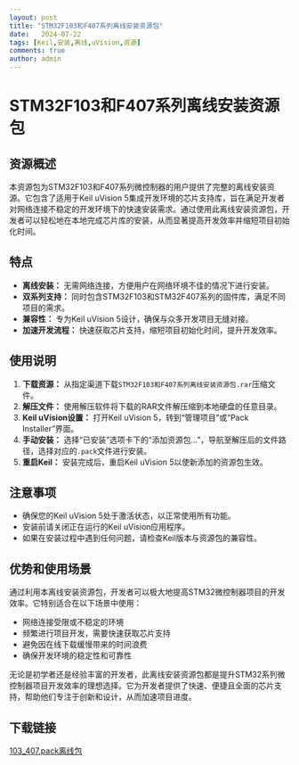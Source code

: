 ```yaml
---
layout: post
title: "STM32F103和F407系列离线安装资源包"
date:   2024-07-22
tags: [Keil,安装,离线,uVision,资源]
comments: true
author: admin
---
```

# STM32F103和F407系列离线安装资源包

## 资源概述

本资源包为STM32F103和F407系列微控制器的用户提供了完整的离线安装资源。它包含了适用于Keil uVision 5集成开发环境的芯片支持库，旨在满足开发者对网络连接不稳定的开发环境下的快速安装需求。通过使用此离线安装资源包，开发者可以轻松地在本地完成芯片库的安装，从而显著提高开发效率并缩短项目初始化时间。

## 特点

- **离线安装：** 无需网络连接，方便用户在网络环境不佳的情况下进行安装。
- **双系列支持：** 同时包含STM32F103和STM32F407系列的固件库，满足不同项目的需求。
- **兼容性：** 专为Keil uVision 5设计，确保与众多开发项目无缝对接。
- **加速开发流程：** 快速获取芯片支持，缩短项目初始化时间，提升开发效率。

## 使用说明

1. **下载资源：** 从指定渠道下载`STM32F103和F407系列离线安装资源包.rar`压缩文件。
2. **解压文件：** 使用解压软件将下载的RAR文件解压缩到本地硬盘的任意目录。
3. **Keil uVision设置：** 打开Keil uVision 5，转到“管理项目”或“Pack Installer”界面。
4. **手动安装：** 选择“已安装”选项卡下的“添加资源包…”，导航至解压后的文件路径，选择对应的`.pack`文件进行安装。
5. **重启Keil：** 安装完成后，重启Keil uVision 5以使新添加的资源包生效。

## 注意事项

- 确保您的Keil uVision 5处于激活状态，以正常使用所有功能。
- 安装前请关闭正在运行的Keil uVision应用程序。
- 如果在安装过程中遇到任何问题，请检查Keil版本与资源包的兼容性。

## 优势和使用场景

通过利用本离线安装资源包，开发者可以极大地提高STM32微控制器项目的开发效率。它特别适合在以下场景中使用：

- 网络连接受限或不稳定的环境
- 频繁进行项目开发，需要快速获取芯片支持
- 避免因在线下载缓慢带来的时间浪费
- 确保开发环境的稳定性和可靠性

无论是初学者还是经验丰富的开发者，此离线安装资源包都是提升STM32系列微控制器项目开发效率的理想选择。它为开发者提供了快速、便捷且全面的芯片支持，帮助他们专注于创新和设计，从而加速项目进度。

## 下载链接

[103_407.pack离线包](https://pan.quark.cn/s/1339cddef1f0)